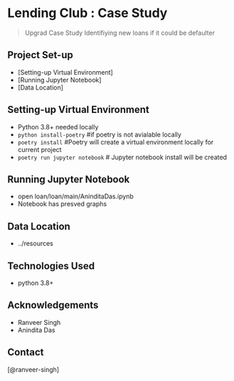# Lending Club : Case Study
> Upgrad Case Study
> Identifiying new loans if it could be defaulter


## Project Set-up
* [Setting-up Virtual Environment]
* [Running Jupyter Notebook]
* [Data Location]

<!-- You can include any other section that is pertinent to your problem -->

## Setting-up Virtual Environment
- Python 3.8+ needed locally
- `python install-poetry` #if poetry is not avialable locally
- `poetry install` #Poetry will create a virtual environment locally for current project
- `poetry run jupyter notebook` # Jupyter notebook install will be created

<!-- You don't have to answer all the questions - just the ones relevant to your project. -->

## Running Jupyter Notebook
- open loan/loan/main/AninditaDas.ipynb
- Notebook has presved graphs

## Data Location
- ../resources

<!-- You don't have to answer all the questions - just the ones relevant to your project. -->


## Technologies Used
- python 3.8+

<!-- As the libraries versions keep on changing, it is recommended to mention the version of library used in this project -->

## Acknowledgements

- Ranveer Singh 
- Anindita Das


## Contact
[@ranveer-singh]


